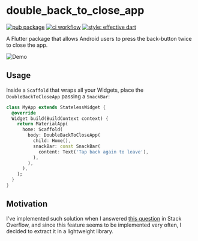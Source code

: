# double_back_to_close_app

[![pub package](https://img.shields.io/pub/v/double_back_to_close_app.svg)](https://pub.dartlang.org/packages/double_back_to_close_app)
[![ci workflow](https://github.com/hcbpassos/double_back_to_close_app/workflows/CI/badge.svg)](https://github.com/hcbpassos/double_back_to_close_app/actions?workflow=CI)
[![style: effective dart](https://img.shields.io/badge/style-effective_dart-40c4ff.svg)](https://github.com/tenhobi/effective_dart)

A Flutter package that allows Android users to press the back-button twice to close the app.

![Demo](media/demo.gif)

## Usage

Inside a `Scaffold` that wraps all your Widgets, place the `DoubleBackToCloseApp` passing a `SnackBar`:

```dart
class MyApp extends StatelessWidget {
  @override
  Widget build(BuildContext context) {
    return MaterialApp(
      home: Scaffold(
        body: DoubleBackToCloseApp(
          child: Home(),
          snackBar: const SnackBar(
            content: Text('Tap back again to leave'),
          ),
        ),
      ),
    );
  }
}
``` 

## Motivation 

I've implemented such solution when I answered [this question](https://stackoverflow.com/a/56344092/6696558) in Stack Overflow,
 and since this feature seems to be implemented very often, I decided to extract it in a lightweight library. 
